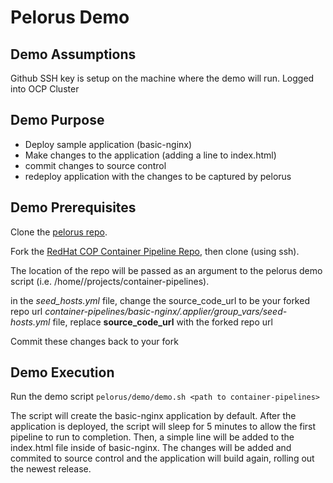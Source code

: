 # Pelorus Demo

## Demo Assumptions
Github SSH key is setup on the machine where the demo will run.
Logged into OCP Cluster

## Demo Purpose
- Deploy sample application (basic-nginx)
- Make changes to the application (adding a line to index.html)
- commit changes to source control
- redeploy application with the changes to be captured by pelorus

## Demo Prerequisites

Clone the [pelorus repo](https://github.com/redhat-cop/pelorus).

Fork the [RedHat COP Container Pipeline Repo](https://github.com/redhat-cop/container-pipelines), then clone (using ssh).

The location of the repo will be passed as an argument to the pelorus demo script (i.e. /home/<user>/projects/container-pipelines).

in the *seed_hosts.yml* file, change the source_code_url to be your forked repo url
	*container-pipelines/basic-nginx/.applier/group_vars/seed-hosts.yml* file, replace **source_code_url** with the forked repo url
	
Commit these changes back to your fork

## Demo Execution

Run the demo script
``` pelorus/demo/demo.sh <path to container-pipelines> ```
	
The script will create the basic-nginx application by default. After the application is deployed, the script will sleep for 5 minutes to allow the first pipeline to run to completion. Then, a simple line will be added to the index.html file inside of basic-nginx. The changes will be added and commited to source control and the application will build again, rolling out the newest release.





